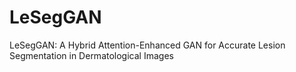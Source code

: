 # LeSegGAN
LeSegGAN: A Hybrid Attention-Enhanced GAN for Accurate Lesion Segmentation in Dermatological Images
